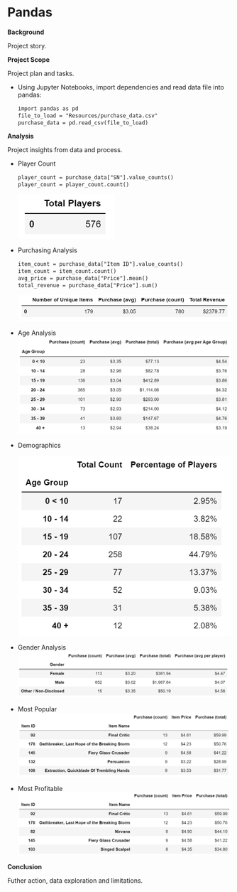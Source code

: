 # Pandas

**Background**

Project story.

**Project Scope**

Project plan and tasks.

- Using Jupyter Notebooks, import dependencies and read data file into pandas:

   ```
   import pandas as pd
   file_to_load = "Resources/purchase_data.csv"
   purchase_data = pd.read_csv(file_to_load)
   ```
**Analysis**

<!-- Project statistics.

|Table|Col1|Col2|
|----|----|----|
|1|2|3|4|

**Findings** -->

Project insights from data and process.
- Player Count
   ```
   player_count = purchase_data["SN"].value_counts()
   player_count = player_count.count()
   ```
   ![count](Images/player_count.png)

- Purchasing Analysis
   ```
   item_count = purchase_data["Item ID"].value_counts()
   item_count = item_count.count()
   avg_price = purchase_data["Price"].mean()
   total_revenue = purchase_data["Price"].sum()
   ```
   ![pandas](Images/purchasing_analysis.png)

- Age Analysis
   ![pandas](Images/age_analysis.png)

- Demographics

   ![pandas](Images/demographics.png)

- Gender Analysis
   ![pandas](Images/gender_analysis.png)

- Most Popular
   ![pandas](Images/most_popular.png)

- Most Profitable
   ![pandas](Images/most_profitable.png)

**Conclusion**

Futher action, data exploration and limitations.